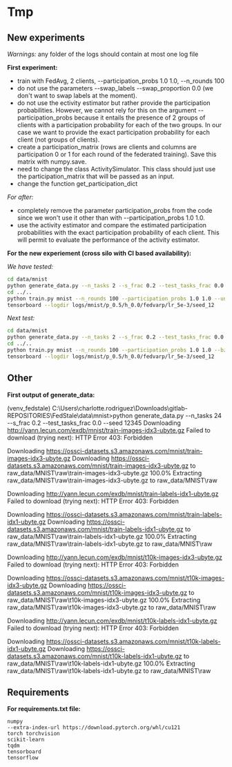 # Tmp

## New experiments

*Warnings:* any folder of the logs should contain at most one log file

**First experiment:**
- train with FedAvg, 2 clients, --participation_probs 1.0 1.0, --n_rounds 100
- do not use the parameters --swap_labels --swap_proportion 0.0 (we don't want to swap labels at the moment).
- do not use the ectivity estimator but rather provide the participation probabilities. However, we cannot rely for this on the argument --participation_probs because it entails the presence of 2 groups of clients with a participation probability for each of the two groups. In our case we want to provide the exact participation probability for each client (not groups of clients).
- create a participation_matrix (rows are clients and columns are participation 0 or 1 for each round of the federated training). Save this matrix with numpy.save.
- need to change the class ActivitySimulator. This class should just use the participation_matrix that will be passed as an input.
- change the function get_participation_dict

*For after:*
- completely remove the parameter participation_probs from the code since we won't use it other than with --participation_probs 1.0 1.0.
- use the activity estimator and compare the estimated participation probabilities with the exact participation probability of each client. This will permit to evaluate the performance of the activity estimator.

**For the new experiement (cross silo with CI based availability):**

*We have tested:*
```bash
cd data/mnist
python generate_data.py --n_tasks 2 --s_frac 0.2 --test_tasks_frac 0.0 --seed 12345
cd ../..
python train.py mnist --n_rounds 100 --participation_probs 1.0 1.0 --unknown_participation_probs --bz 128 --lr 5e-3 --log_freq 1 --device cuda --optimizer sgd --server_optimizer history --swap_labels --swap_proportion 0.0 --logs_dir logs/mnist/p_0.5/h_0.0/fedvarp/lr_5e-3/seed_12 --seed 12 --verbose 0
tensorboard --logdir logs/mnist/p_0.5/h_0.0/fedvarp/lr_5e-3/seed_12
```

*Next test:*
```bash
cd data/mnist
python generate_data.py --n_tasks 2 --s_frac 0.2 --test_tasks_frac 0.0 --seed 12345
cd ../..
python train.py mnist --n_rounds 100 --participation_probs 1.0 1.0 --bz 128 --lr 5e-3 --log_freq 1 --device cuda --optimizer sgd --server_optimizer history --logs_dir logs/mnist/p_0.5/h_0.0/fedvarp/lr_5e-3/seed_12 --seed 12 --verbose 0
tensorboard --logdir logs/mnist/p_0.5/h_0.0/fedvarp/lr_5e-3/seed_12
```


## Other

**First output of generate_data:**

(venv_fedstale) C:\Users\charlotte.rodriguez\Downloads\gitlab-REPOSITORIES\FedStale\data\mnist>python generate_data.py --n_tasks 24 --s_frac 0.2 --test_tasks_frac 0.0 --seed 12345
Downloading http://yann.lecun.com/exdb/mnist/train-images-idx3-ubyte.gz
Failed to download (trying next):
HTTP Error 403: Forbidden

Downloading https://ossci-datasets.s3.amazonaws.com/mnist/train-images-idx3-ubyte.gz
Downloading https://ossci-datasets.s3.amazonaws.com/mnist/train-images-idx3-ubyte.gz to raw_data/MNIST\raw\train-images-idx3-ubyte.gz
100.0%
Extracting raw_data/MNIST\raw\train-images-idx3-ubyte.gz to raw_data/MNIST\raw

Downloading http://yann.lecun.com/exdb/mnist/train-labels-idx1-ubyte.gz
Failed to download (trying next):
HTTP Error 403: Forbidden

Downloading https://ossci-datasets.s3.amazonaws.com/mnist/train-labels-idx1-ubyte.gz
Downloading https://ossci-datasets.s3.amazonaws.com/mnist/train-labels-idx1-ubyte.gz to raw_data/MNIST\raw\train-labels-idx1-ubyte.gz
100.0%
Extracting raw_data/MNIST\raw\train-labels-idx1-ubyte.gz to raw_data/MNIST\raw

Downloading http://yann.lecun.com/exdb/mnist/t10k-images-idx3-ubyte.gz
Failed to download (trying next):
HTTP Error 403: Forbidden

Downloading https://ossci-datasets.s3.amazonaws.com/mnist/t10k-images-idx3-ubyte.gz
Downloading https://ossci-datasets.s3.amazonaws.com/mnist/t10k-images-idx3-ubyte.gz to raw_data/MNIST\raw\t10k-images-idx3-ubyte.gz
100.0%
Extracting raw_data/MNIST\raw\t10k-images-idx3-ubyte.gz to raw_data/MNIST\raw

Downloading http://yann.lecun.com/exdb/mnist/t10k-labels-idx1-ubyte.gz
Failed to download (trying next):
HTTP Error 403: Forbidden

Downloading https://ossci-datasets.s3.amazonaws.com/mnist/t10k-labels-idx1-ubyte.gz
Downloading https://ossci-datasets.s3.amazonaws.com/mnist/t10k-labels-idx1-ubyte.gz to raw_data/MNIST\raw\t10k-labels-idx1-ubyte.gz
100.0%
Extracting raw_data/MNIST\raw\t10k-labels-idx1-ubyte.gz to raw_data/MNIST\raw

## Requirements

**For requirements.txt file:**
```
numpy
--extra-index-url https://download.pytorch.org/whl/cu121
torch torchvision
scikit-learn
tqdm
tensorboard
tensorflow
```